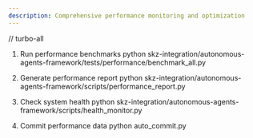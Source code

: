 ```yaml
---
description: Comprehensive performance monitoring and optimization
---
```


// turbo-all

1. Run performance benchmarks
python skz-integration/autonomous-agents-framework/tests/performance/benchmark_all.py

2. Generate performance report
python skz-integration/autonomous-agents-framework/scripts/performance_report.py

3. Check system health
python skz-integration/autonomous-agents-framework/scripts/health_monitor.py

4. Commit performance data
python auto_commit.py